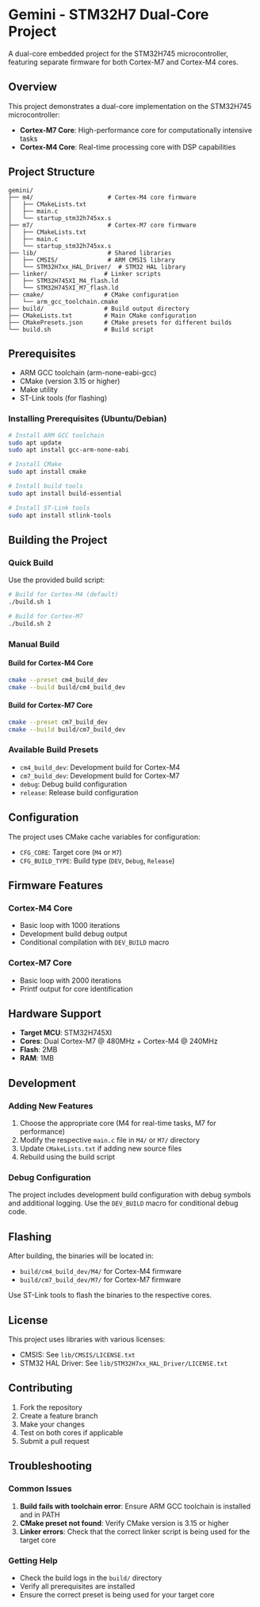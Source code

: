 # Gemini - STM32H7 Dual-Core Project

A dual-core embedded project for the STM32H745 microcontroller, featuring separate firmware for both Cortex-M7 and Cortex-M4 cores.

## Overview

This project demonstrates a dual-core implementation on the STM32H745 microcontroller:
- **Cortex-M7 Core**: High-performance core for computationally intensive tasks
- **Cortex-M4 Core**: Real-time processing core with DSP capabilities

## Project Structure

```
gemini/
├── m4/                     # Cortex-M4 core firmware
│   ├── CMakeLists.txt
│   ├── main.c
│   └── startup_stm32h745xx.s
├── m7/                     # Cortex-M7 core firmware
│   ├── CMakeLists.txt
│   ├── main.c
│   └── startup_stm32h745xx.s
├── lib/                    # Shared libraries
│   ├── CMSIS/              # ARM CMSIS library
│   └── STM32H7xx_HAL_Driver/  # STM32 HAL library
├── linker/                # Linker scripts
│   ├── STM32H745XI_M4_flash.ld
│   └── STM32H745XI_M7_flash.ld
├── cmake/                 # CMake configuration
│   └── arm_gcc_toolchain.cmake
├── build/                 # Build output directory
├── CMakeLists.txt         # Main CMake configuration
├── CMakePresets.json      # CMake presets for different builds
└── build.sh               # Build script
```

## Prerequisites

- ARM GCC toolchain (arm-none-eabi-gcc)
- CMake (version 3.15 or higher)
- Make utility
- ST-Link tools (for flashing)

### Installing Prerequisites (Ubuntu/Debian)

```bash
# Install ARM GCC toolchain
sudo apt update
sudo apt install gcc-arm-none-eabi

# Install CMake
sudo apt install cmake

# Install build tools
sudo apt install build-essential

# Install ST-Link tools
sudo apt install stlink-tools
```

## Building the Project

### Quick Build

Use the provided build script:

```bash
# Build for Cortex-M4 (default)
./build.sh 1

# Build for Cortex-M7
./build.sh 2
```

### Manual Build

#### Build for Cortex-M4 Core

```bash
cmake --preset cm4_build_dev
cmake --build build/cm4_build_dev
```

#### Build for Cortex-M7 Core

```bash
cmake --preset cm7_build_dev
cmake --build build/cm7_build_dev
```

### Available Build Presets

- `cm4_build_dev`: Development build for Cortex-M4
- `cm7_build_dev`: Development build for Cortex-M7
- `debug`: Debug build configuration
- `release`: Release build configuration

## Configuration

The project uses CMake cache variables for configuration:

- `CFG_CORE`: Target core (`M4` or `M7`)
- `CFG_BUILD_TYPE`: Build type (`DEV`, `Debug`, `Release`)

## Firmware Features

### Cortex-M4 Core
- Basic loop with 1000 iterations
- Development build debug output
- Conditional compilation with `DEV_BUILD` macro

### Cortex-M7 Core
- Basic loop with 2000 iterations
- Printf output for core identification

## Hardware Support

- **Target MCU**: STM32H745XI
- **Cores**: Dual Cortex-M7 @ 480MHz + Cortex-M4 @ 240MHz
- **Flash**: 2MB
- **RAM**: 1MB

## Development

### Adding New Features

1. Choose the appropriate core (M4 for real-time tasks, M7 for performance)
2. Modify the respective `main.c` file in `M4/` or `M7/` directory
3. Update `CMakeLists.txt` if adding new source files
4. Rebuild using the build script

### Debug Configuration

The project includes development build configuration with debug symbols and additional logging. Use the `DEV_BUILD` macro for conditional debug code.

## Flashing

After building, the binaries will be located in:
- `build/cm4_build_dev/M4/` for Cortex-M4 firmware
- `build/cm7_build_dev/M7/` for Cortex-M7 firmware

Use ST-Link tools to flash the binaries to the respective cores.

## License

This project uses libraries with various licenses:
- CMSIS: See `lib/CMSIS/LICENSE.txt`
- STM32 HAL Driver: See `lib/STM32H7xx_HAL_Driver/LICENSE.txt`

## Contributing

1. Fork the repository
2. Create a feature branch
3. Make your changes
4. Test on both cores if applicable
5. Submit a pull request

## Troubleshooting

### Common Issues

1. **Build fails with toolchain error**: Ensure ARM GCC toolchain is installed and in PATH
2. **CMake preset not found**: Verify CMake version is 3.15 or higher
3. **Linker errors**: Check that the correct linker script is being used for the target core

### Getting Help

- Check the build logs in the `build/` directory
- Verify all prerequisites are installed
- Ensure the correct preset is being used for your target core
